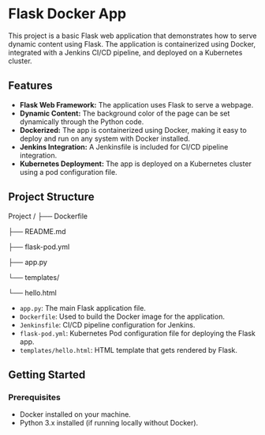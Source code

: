 # Flask Docker App

This project is a basic Flask web application that demonstrates how to serve dynamic content using Flask. The application is containerized using Docker, integrated with a Jenkins CI/CD pipeline, and deployed on a Kubernetes cluster.

## Features

- **Flask Web Framework:** The application uses Flask to serve a webpage.
- **Dynamic Content:** The background color of the page can be set dynamically through the Python code.
- **Dockerized:** The app is containerized using Docker, making it easy to deploy and run on any system with Docker installed.
- **Jenkins Integration:** A Jenkinsfile is included for CI/CD pipeline integration.
- **Kubernetes Deployment:** The app is deployed on a Kubernetes cluster using a pod configuration file.


## Project Structure

Project /
├── Dockerfile


├── README.md


├── flask-pod.yml


├── app.py


└── templates/
        
 └── hello.html


- `app.py`: The main Flask application file.
- `Dockerfile`: Used to build the Docker image for the application.
- `Jenkinsfile`: CI/CD pipeline configuration for Jenkins.
- `flask-pod.yml`: Kubernetes Pod configuration file for deploying the Flask app.
- `templates/hello.html`: HTML template that gets rendered by Flask.

## Getting Started

### Prerequisites

- Docker installed on your machine.
- Python 3.x installed (if running locally without Docker).


